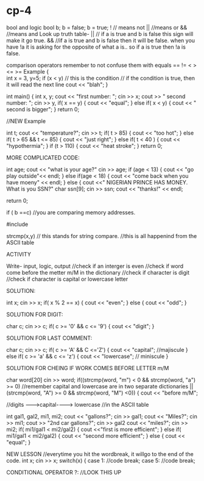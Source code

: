 # cp-4
bool and logic
  bool b;
  b = false;
  b = true;
  ! // means not
  || //means or
  && //means and 
Look up truth table- 
|| // if a is true and b is false this sign will make it go true.
&& //if a is true and b is false then it will be false. 
when you have !a it is asking for the opposite of what a is.. so if a is true then !a is false. 

comparison operators remember to not confuse them with equals 
    ==
    !=
    <
    >
    <=
    >=
Example
{    
    int x = 3, y=5;
    if (x < y) // this is the condition
              // if the condition is true, then it will read the next line 
    cout << "blah";
}

int main()
{
  int x, y;
  cout << "first number: ";
  cin >> x;
  cout >> " second number: ";
  cin >> y,
  if( x == y) 
  {
  cout << "equal";
  }
  else if( x < y)
  { 
      cout << " second is bigger";
  }
return 0;


//NEW Example

int t;
cout << "temperature?";
cin >> t;
if( t > 85)
{
  cout << "too hot";
}
else if( t > 65 && t <= 85)
{
cout << "just right";
}
else if( t < 40 )
{
  cout << "hypothermia";
}
  if (t > 110)
{
  cout << "heat stroke";
}
return 0;

MORE COMPLICATED CODE:

int age;
cout << "what is your age?"
cin >> age;
if (age < 13)
{
  cout << "go play outside"<< endl;
}
else if(age < 18)
{
  cout << "come back when you have moeny" << endl;
}
else 
{
  cout <<" NIGERIAN PRINCE HAS MONEY. What is you SSN?"
  char ssn[9];
  cin >> ssn;
  cout << "thanks!" << endl;

return 0;

  
if ( b ==c) //you are comparing memory addresses. 

#include <cstring>

strcmp(x,y) // this stands for string compare. 
            //this is all happenind from the ASCII table 

ACTIVITY 

Write- input, logic, output
  //check if an interger is even
  //check if word come before the metter m/M in the dictionary
  //check if character is digit
  //check if character is capital or lowercase letter
  
SOLUTION:

int x; 
cin >> x;
if( x % 2 == x)
{
  cout << "even";
}
else
{
  cout << "odd";
}

SOLUTION FOR DIGIT:

char c;
cin >> c;
if( c >= '0' && c <= '9')
{
  cout << "digit";
}

SOLUTION FOR LAST COMMENT:

char c;
cin >> c;
if( c >= 'A' && C <='Z')
{
  cout << "capital"; //majiscule 
}
else if( c >= 'a' && c <= 'z')
{
  cout << "lowercase"; // miniscule 
}

SOLUTION FOR CHEING IF WORK COMES BEFORE LETTER m/M

char word[20]
cin >> word;
if((strcmp(word, "m") < 0 && strcmp(word, "a") >= 0) //remember capital and lowercase are in two separate dictionaries
|| (strcmp(word, "A") >= 0 && strcmp(word, "M") <0))
{
  cout << "before m/M";


//digits --->capital---->  lowercase //in the ASCII table 

int gal1, gal2, mi1, mi2;
cout << "gallons?";
cin >> gal1;
cout << "Miles?";
cin >> mi1;
cout >> "2nd car gallons?";
cin >> gal2
cout << "miles?";
cin >> mi2;
if( mi1/gal1 < mi2/gal2)
{
  cout <<"first is more efficient";
}
else if( mi1/gal1 < mi2/gal2)
{
  cout << "second more efficient";
}
else
{
  cout << "equal";
}

NEW LESSON
    //everytime you hit the wordbreak, it willgo to the end of the code. 
int x;
cin >> x;
switch(x)
{
  case 1:
  //code
  break;
case 5:
//code
break;

CONDITIONAL OPERATOR  ?: //LOOK THIS UP


  
            

  
  
